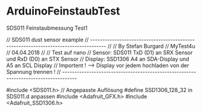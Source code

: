 # ArduinoFeinstaubTest
SDS011 Feinstaubmessung Test1

// SDS011 dust sensor example
// ------------------------------------------------------------------------------------
//
// By Stefan Burgard
//    MyTest4u
//    04.04.2018
//
// Test auf nano
// Sensor:  SDS011    TxD (D1) an SRX Sensor  und  RxD  (D0) an STX Sensor
// Display: SSD1306   A4 an SDA-Display und  A5  an SCL Display
// Importent ! --> Display vor jedem hochladen von der Spannung trennen !
// ------------------------------------------------------------------------------------

#include <SDS011.h> // Angepasste Auflösung #define SSD1306_128_32 in SDS011.d anpassen
#include <Adafruit_GFX.h>
#include <Adafruit_SSD1306.h>

